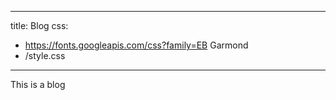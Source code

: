 
---
title: Blog
css:
- https://fonts.googleapis.com/css?family=EB Garmond
- /style.css
---

This is a blog
